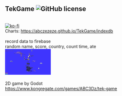 ## TekGame ![GitHub license](https://img.shields.io/badge/license-MIT-blue.svg)
<br>[![ko-fi](https://ko-fi.com/img/githubbutton_sm.svg)](https://ko-fi.com/X8X86S8FN)
 <br>Charts: https://abczezeze.github.io/TekGame/indexdb
<br>
<br>record data to firebase
<br>random name, score, country, count time, ate
<br><img src="https://github.com/abc3dz/TekGame/blob/master/screenshot/20200306.gif" width="30%" height="30%">
<br><br>2D game by Godot
<br>https://www.kongregate.com/games/ABC3Dz/tek-game
